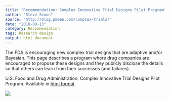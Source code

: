```yaml
---
title: "Recommendation: Complex Innovative Trial Designs Pilot Program"
author: "Steve Simon"
source: "http://blog.pmean.com/complex-trials/"
date: "2018-09-13"
category: Recommendation
tags: Research design
output: html_document
---
```


The FDA is encouraging new complex trial designs that are adaptive
and/or Bayesian. This page describes a program where drug companies are
encouraged to propose these designs and they publicly disclose the
details so that others can learn from their successes (and
failures).

<!---More--->

U.S. Food and Drug Administration. Complex Innovative Trial Designs
Pilot Program. Available in [html
format](https://www.fda.gov/Drugs/DevelopmentApprovalProcess/DevelopmentResources/ucm617212.htm).

![](http://www.pmean.com/images/images/18/complex-trials01.png)




